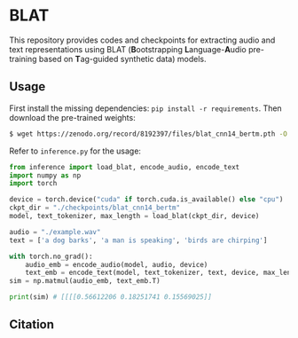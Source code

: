 # BLAT

This repository provides codes and checkpoints for extracting audio and text representations using BLAT (**B**ootstrapping **L**anguage-**A**udio pre-training based on **T**ag-guided synthetic data) models.

## Usage

First install the missing dependencies: `pip install -r requirements`. Then download the pre-trained weights:
```bash
$ wget https://zenodo.org/record/8192397/files/blat_cnn14_bertm.pth -O checkpoints/blat_cnn14_bertm/model.pth
```

Refer to `inference.py` for the usage:
```python
from inference import load_blat, encode_audio, encode_text
import numpy as np
import torch

device = torch.device("cuda" if torch.cuda.is_available() else "cpu")
ckpt_dir = "./checkpoints/blat_cnn14_bertm"
model, text_tokenizer, max_length = load_blat(ckpt_dir, device)

audio = "./example.wav"
text = ['a dog barks', 'a man is speaking', 'birds are chirping']

with torch.no_grad():
    audio_emb = encode_audio(model, audio, device)
    text_emb = encode_text(model, text_tokenizer, text, device, max_length)
sim = np.matmul(audio_emb, text_emb.T)

print(sim) # [[[[0.56612206 0.18251741 0.15569025]]
```

## Citation

